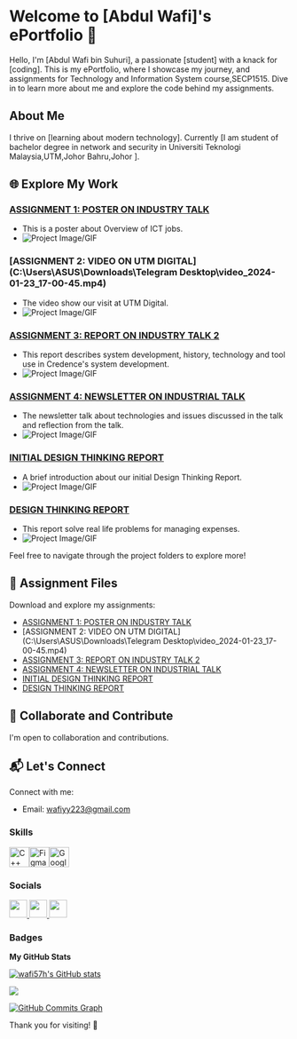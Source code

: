 # Welcome to [Abdul Wafi]'s ePortfolio 🚀

Hello, I'm [Abdul Wafi bin Suhuri], a passionate [student] with a knack for [coding]. This is my ePortfolio, where I showcase my journey, and assignments for Technology and Information System course,SECP1515. Dive in to learn more about me and explore the code behind my assignments.

## About Me

I thrive on [learning about modern technology]. Currently [I am student of bachelor degree in network and security in Universiti Teknologi Malaysia,UTM,Johor Bahru,Johor ].

## 🌐 Explore My Work

### [ASSIGNMENT 1: POSTER ON INDUSTRY TALK](blob:https://github.com/565dd3aa-3d14-499e-9f8d-c98210985f26)
- This is a poster about Overview of ICT jobs.
- ![Project Image/GIF](link-to-image-or-gif)

### [ASSIGNMENT 2: VIDEO ON UTM DIGITAL](C:\Users\ASUS\Downloads\Telegram Desktop\video_2024-01-23_17-00-45.mp4)
- The video show our visit at UTM Digital.
- ![Project Image/GIF](link-to-image-or-gif)

### [ASSIGNMENT 3: REPORT ON INDUSTRY TALK 2](blob:https://github.com/0f87207d-a965-4d39-8ac2-f6b86f9ff06c)
- This report describes system development, history, technology and tool use in Credence's system development.
- ![Project Image/GIF](link-to-image-or-gif)

### [ASSIGNMENT 4: NEWSLETTER ON INDUSTRIAL TALK](file:///C:/Users/ASUS/AppData/Local/Microsoft/Windows/INetCache/IE/K8RZ3C7E/Newletter%20tis[1].pdf)
- The newsletter talk about technologies and issues discussed in the talk and reflection from the talk.
- ![Project Image/GIF](link-to-image-or-gif)

### [INITIAL DESIGN THINKING REPORT](blob:https://github.com/8dfb02fb-9808-4ad2-97df-37930d958229)
- A brief introduction about our initial Design Thinking Report.
- ![Project Image/GIF](link-to-image-or-gif)
  
### [DESIGN THINKING REPORT](blob:https://github.com/0f87207d-a965-4d39-8ac2-f6b86f9ff06c)
- This report solve real life problems for managing expenses.
- ![Project Image/GIF](link-to-image-or-gif)


Feel free to navigate through the project folders to explore more!

## 📂 Assignment Files

Download and explore my assignments:

- [ASSIGNMENT 1: POSTER ON INDUSTRY TALK](blob:https://github.com/565dd3aa-3d14-499e-9f8d-c98210985f26)
- [ASSIGNMENT 2: VIDEO ON UTM DIGITAL](C:\Users\ASUS\Downloads\Telegram Desktop\video_2024-01-23_17-00-45.mp4)
- [ASSIGNMENT 3: REPORT ON INDUSTRY TALK 2](blob:https://github.com/0f87207d-a965-4d39-8ac2-f6b86f9ff06c)
- [ASSIGNMENT 4: NEWSLETTER ON INDUSTRIAL TALK](file:///C:/Users/ASUS/AppData/Local/Microsoft/Windows/INetCache/IE/K8RZ3C7E/Newletter%20tis[1].pdf)
- [INITIAL DESIGN THINKING REPORT](blob:https://github.com/8dfb02fb-9808-4ad2-97df-37930d958229)
- [DESIGN THINKING REPORT](blob:https://github.com/0f87207d-a965-4d39-8ac2-f6b86f9ff06c)

## 🤝 Collaborate and Contribute

I'm open to collaboration and contributions. 

## 📬 Let's Connect

Connect with me:

- Email: wafiyy223@gmail.com


### Skills


<p align="left">
<a href="https://docs.microsoft.com/en-us/cpp/?view=msvc-170" target="_blank" rel="noreferrer"><img src="https://raw.githubusercontent.com/danielcranney/readme-generator/main/public/icons/skills/cplusplus-colored.svg" width="36" height="36" alt="C++" /></a><a href="https://www.figma.com/" target="_blank" rel="noreferrer"><img src="https://raw.githubusercontent.com/danielcranney/readme-generator/main/public/icons/skills/figma-colored.svg" width="36" height="36" alt="Figma" /></a><a href="https://cloud.google.com/" target="_blank" rel="noreferrer"><img src="https://raw.githubusercontent.com/danielcranney/readme-generator/main/public/icons/skills/googlecloud-colored.svg" width="36" height="36" alt="Google Cloud" /></a>
</p>


### Socials

<p align="left"> <a href="https://www.facebook.com/Abdul Wafi" target="_blank" rel="noreferrer"> <picture> <source media="(prefers-color-scheme: dark)" srcset="https://raw.githubusercontent.com/danielcranney/readme-generator/main/public/icons/socials/facebook-dark.svg" /> <source media="(prefers-color-scheme: light)" srcset="https://raw.githubusercontent.com/danielcranney/readme-generator/main/public/icons/socials/facebook.svg" /> <img src="https://raw.githubusercontent.com/danielcranney/readme-generator/main/public/icons/socials/facebook.svg" width="32" height="32" /> </picture> </a> <a href="https://www.github.com/wafi57h" target="_blank" rel="noreferrer"> <picture> <source media="(prefers-color-scheme: dark)" srcset="https://raw.githubusercontent.com/danielcranney/readme-generator/main/public/icons/socials/github-dark.svg" /> <source media="(prefers-color-scheme: light)" srcset="https://raw.githubusercontent.com/danielcranney/readme-generator/main/public/icons/socials/github.svg" /> <img src="https://raw.githubusercontent.com/danielcranney/readme-generator/main/public/icons/socials/github.svg" width="32" height="32" /> </picture> </a> <a href="http://www.instagram.com/wafiyy223" target="_blank" rel="noreferrer"> <picture> <source media="(prefers-color-scheme: dark)" srcset="undefined" /> <source media="(prefers-color-scheme: light)" srcset="https://raw.githubusercontent.com/danielcranney/readme-generator/main/public/icons/socials/instagram.svg" /> <img src="https://raw.githubusercontent.com/danielcranney/readme-generator/main/public/icons/socials/instagram.svg" width="32" height="32" /> </picture> </a></p>

### Badges

<b>My GitHub Stats</b>

<a href="http://www.github.com/wafi57h"><img src="https://github-readme-stats.vercel.app/api?username=wafi57h&show_icons=true&hide=&count_private=true&title_color=3382ed&text_color=ffffff&icon_color=a855f7&bg_color=1c1917&hide_border=true&show_icons=true" alt="wafi57h's GitHub stats" /></a>

<a href="http://www.github.com/wafi57h"><img src="https://github-readme-streak-stats.herokuapp.com/?user=wafi57h&stroke=ffffff&background=1c1917&ring=3382ed&fire=3382ed&currStreakNum=ffffff&currStreakLabel=3382ed&sideNums=ffffff&sideLabels=ffffff&dates=ffffff&hide_border=true" /></a>

<a href="http://www.github.com/wafi57h"><img src="https://github-readme-activity-graph.cyclic.app/graph?username=wafi57h&bg_color=1c1917&color=ffffff&line=a855f7&point=ffffff&area_color=1c1917&area=true&hide_border=true&custom_title=GitHub%20Commits%20Graph" alt="GitHub Commits Graph" /></a>


Thank you for visiting! 🌟


